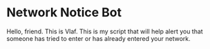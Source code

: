 # Network Notice Bot

Hello, friend. This is Vlaf. This is my script that will help alert you that someone has tried to enter or has already entered your network.
